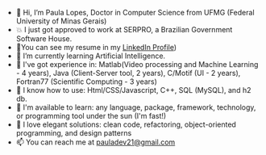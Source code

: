 - 👋 Hi, I’m Paula Lopes, Doctor in Computer Science from UFMG (Federal University of Minas Gerais)
- :boom: I just got approved to work at SERPRO, a Brazilian Government Software House. 
- 👀You can see my resume in my [LinkedIn Profile](https://www.linkedin.com/in/paula-lopes-dev/))
- 🌱 I’m currently learning Artificial Intelligence.
- 👑 I've got experience in:  Matlab(Video processing and Machine Learning - 4 years), Java (Client-Server tool, 2 years), C/Motif (UI - 2 years), Fortran77 (Scientific Computing - 3 years)
- 🎒 I know how to use: Html/CSS/Javascript, C++, SQL (MySQL), and h2 db.
- 🙋 I'm available to learn: any language, package, framework, technology, or programming tool under the sun (I'm fast!)
- 💖 I love elegant solutions: clean code, refactoring, object-oriented programming, and design patterns
- 📫 You can reach me at pauladev21@gmail.com

